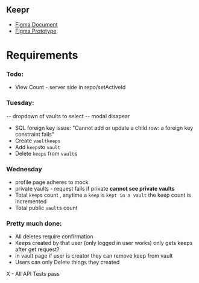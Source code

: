 ## Keepr

- [Figma Document](https://www.figma.com/file/Uui3335TxIEXWzgp4xrX9r/Keepr?node-id=0%3A1)
- [Figma Prototype](https://www.figma.com/proto/Uui3335TxIEXWzgp4xrX9r/Keepr?node-id=1%3A53&scaling=min-zoom)

# Requirements

### Todo:

- View Count - server side in repo/setActiveId

### Tuesday:

-- dropdown of vaults to select
-- modal disapear

- SQL foreign key issue: "Cannot add or update a child row: a foreign key constraint fails"
- Create `vaultkeeps`
- Add `keeps`to `vault`
- Delete `keeps` from `vault`s

### Wednesday

- profile page adheres to mock
- private vaults - request fails if private **cannot see private vaults**
- Total `keep`s count , anytime a `keep` is `kept in a vault` the keep count is incremented
- Total public `vault`s count

### Pretty much done:

- All deletes require confirmation
- Keeps created by that user (only logged in user works) only gets keeps after get request?
- in vault page if user is creator they can remove keep from vault
- Users can only Delete things they created

X - All API Tests pass
